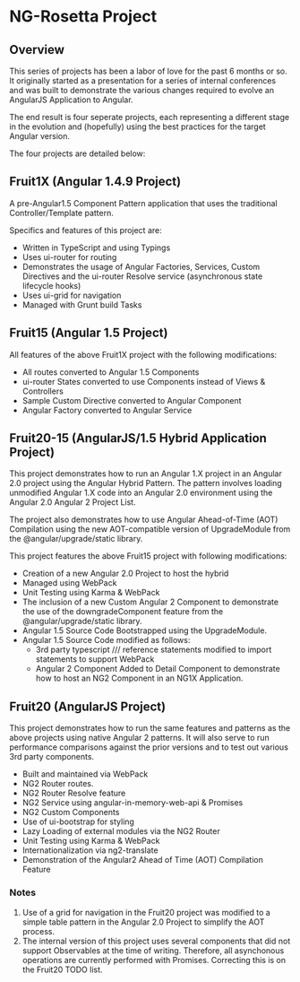 # NG-Rosetta Project

## Overview
This series of projects has been a labor of love for the past 6 months or so. It originally started as a presentation for a series of internal conferences and was built to demonstrate the various changes required to evolve an AngularJS Application to Angular.

The end result is four seperate projects, each representing a different stage in the evolution and (hopefully) using the best practices for the target Angular version.

The four projects are detailed below: 
## Fruit1X (Angular 1.4.9 Project)
A pre-Angular1.5 Component Pattern application that uses the traditional Controller/Template pattern.

Specifics and features of this project are:
* Written in TypeScript and using Typings
* Uses ui-router for routing
* Demonstrates the usage of Angular Factories, Services, Custom Directives and the ui-router Resolve service (asynchronous state lifecycle hooks)
* Uses ui-grid for navigation
* Managed with Grunt build Tasks
 
## Fruit15 (Angular 1.5 Project)
All features of the above Fruit1X project with the following modifications:
* All routes converted to Angular 1.5 Components
* ui-router States converted to use Components instead of Views & Controllers
* Sample Custom Directive converted to Angular Component
* Angular Factory converted to Angular Service
 
## Fruit20-15 (AngularJS/1.5 Hybrid Application Project)
This project demonstrates how to run an Angular 1.X project in an Angular 2.0 project using the 
Angular Hybrid Pattern. The pattern involves loading unmodified Angular 1.X code into an Angular 2.0 environment using the Angular 2.0 Angular 2 Project List.
 
The project also demonstrates how to use Angular Ahead-of-Time (AOT) Compilation using the new AOT-compatible version of UpgradeModule from the @angular/upgrade/static library.

This project features the above Fruit15 project with following modifications:
* Creation of a new Angular 2.0 Project to host the hybrid
* Managed using WebPack
* Unit Testing using Karma & WebPack
* The inclusion of a new Custom Angular 2 Component to demonstrate the use of the downgradeComponent feature from the @angular/upgrade/static library.
* Angular 1.5 Source Code Bootstrapped using the UpgradeModule.
* Angular 1.5 Source Code modified as follows:
    * 3rd party typescript /// reference statements modified to import statements to support WebPack
    * Angular 2 Component Added to Detail Component to demonstrate how to host an NG2 Component in an NG1X Application.
 
## Fruit20 (AngularJS Project)
This project demonstrates how to run the same features and patterns as the above projects using native Angular 2 patterns. It will also serve to run performance comparisons against the prior versions and to test out various 3rd party components.
 
* Built and maintained via WebPack
* NG2 Router routes.
* NG2 Router Resolve feature
* NG2 Service using angular-in-memory-web-api & Promises
* NG2 Custom Components
* Use of ui-bootstrap for styling
* Lazy Loading of external modules via the NG2 Router
* Unit Testing using Karma & WebPack
* Internationalization via ng2-translate
* Demonstration of the Angular2 Ahead of Time (AOT) Compilation Feature

### Notes
1. Use of a grid for navigation in the Fruit20 project was modified to a simple table pattern in the Angular 2.0 Project to simplify the AOT process.
2. The internal version of this project uses several components that did not support Observables at the time of writing. Therefore, all asynchonous operations are currently performed with Promises. Correcting this is on the Fruit20 TODO list.
